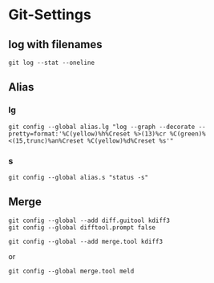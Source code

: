 # Git-Settings

## log with filenames
``` git
git log --stat --oneline
```

## Alias

### lg
```
git config --global alias.lg "log --graph --decorate --pretty=format:'%C(yellow)%h%Creset %>(13)%cr %C(green)%<(15,trunc)%an%Creset %C(yellow)%d%Creset %s'"
```

### s
```
git config --global alias.s "status -s"
```
## Merge

```
git config --global --add diff.guitool kdiff3
git config --global difftool.prompt false

git config --global --add merge.tool kdiff3
```

or

```
git config --global merge.tool meld
```
